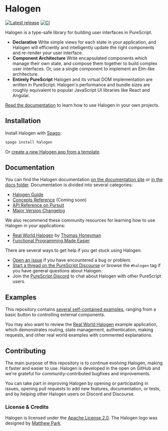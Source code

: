 # Halogen

[![Latest release](http://img.shields.io/github/release/purescript-halogen/purescript-halogen.svg)](https://github.com/purescript-halogen/purescript-halogen/releases)
[![CI](https://github.com/purescript-halogen/purescript-halogen/workflows/CI/badge.svg?branch=master)](https://github.com/purescript-halogen/purescript-halogen/actions?query=workflow%3ACI+branch%3Amaster)

Halogen is a type-safe library for building user interfaces in PureScript.

- **Declarative**
  Write simple views for each state in your application, and Halogen will efficiently and intelligently update the right components and re-render your user interface.
- **Component Architecture**
  Write encapsulated components which manage their own state, and compose them together to build complex user interfaces. Or, use a single component to implement an Elm-like architecture.
- **Entirely PureScript**
  Halogen and its virtual DOM implementation are written in PureScript. Halogen's performance and bundle sizes are roughly equivalent to popular JavaScript UI libraries like React and Angular.

[Read the documentation](https://purescript-halogen.github.io/purescript-halogen) to learn how to use Halogen in your own projects.

## Installation

Install Halogen with [Spago](https://github.com/purescript/spago):

```sh
spago install halogen
```

Or [create a new Halogen app from a template](https://github.com/purescript-halogen/purescript-halogen-template).

## Documentation

You can find the Halogen documentation [on the documentation site](https://purescript-halogen.github.io/purescript-halogen) or [in the docs folder](https://github.com/purescript-halogen/purescript-halogen/tree/master/docs). Documentation is divided into several categories:

- [Halogen Guide](https://github.com/purescript-halogen/purescript-halogen/tree/master/docs/guide)
- [Concepts Reference](https://github.com/purescript-halogen/purescript-halogen/tree/master/docs/concepts-reference) (Coming soon)
- [API Reference on Pursuit](https://pursuit.purescript.org/packages/purescript-halogen)
- [Major Version Changelog](https://github.com/purescript-halogen/purescript-halogen/tree/master/docs/changelog)

We also recommend these community resources for learning how to use Halogen in your applications:

- [Real World Halogen](https://github.com/thomashoneyman/purescript-halogen-realworld) by [Thomas Honeyman](https://github.com/thomashoneyman)
- [Functional Programming Made Easier](https://leanpub.com/fp-made-easier)

There are several ways to get help if you get stuck using Halogen:

- [Open an issue](https://github.com/purescript-halogen/purescript-halogen/issues) if you have encountered a bug or problem.
- [Start a thread on the PureScript Discourse](https://discourse.purescript.org/) or browse the `#halogen` tag if you have general questions about Halogen.
- Join the [PureScript Discord](https://discord.com/invite/sMqwYUbvz6) to chat about Halogen with other PureScript users.

## Examples

This repository contains [several self-contained examples](https://github.com/purescript-halogen/purescript-halogen/tree/master/examples), ranging from a basic button to controlling external components.

You may also want to review the [Real World Halogen](https://github.com/thomashoneyman/purescript-halogen-realworld/) example application, which demonstrates routing, state management, authentication, making requests, and other real world examples with commented explanations.

## Contributing

The main purpose of this repository is to continue evolving Halogen, making it faster and easier to use. Halogen is developed in the open on GitHub and we're grateful for community-contributed bugfixes and improvements.

You can take part in improving Halogen by opening or participating in issues, opening pull requests to add new features, documentation, or tests, and by helping other Halogen users on Discord and Discourse.

### License & Credits

Halogen is licensed under the [Apache License 2.0](https://github.com/purescript-halogen/purescript-halogen/blob/master/LICENSE). The Halogen logo was designed by [Matthew Park](https://www.matthewparkart.com/).
